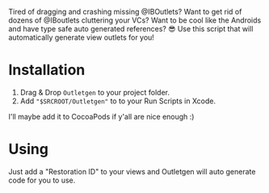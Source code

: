 
Tired of dragging and crashing missing @IBOutlets? Want to get rid of dozens of @IBoutlets cluttering your VCs? Want to be cool like the Androids and have type safe auto generated references? 😎
Use this script that will automatically generate view outlets for you!

# Installation

1. Drag & Drop `Outletgen` to your project folder.
2. Add `"$SRCROOT/Outletgen"` to to your Run Scripts in Xcode.

I'll maybe add it to CocoaPods if y'all are nice enough :)

# Using

Just add a "Restoration ID" to your views and Outletgen will auto generate code for you to use.
